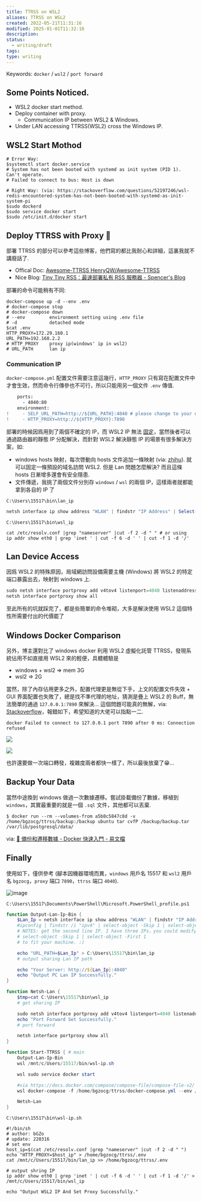 ```yaml
---
title: TTRSS on WSL2
aliases: TTRSS on WSL2
created: 2022-05-21T11:31:16
modified: 2025-01-01T11:32:16
description: 
status:
  - writing/draft
tags: 
type: writing
---
```


Keywords: `docker` / `wsl2` / `port forward`

## Some Points Noticed.

- WSL2 docker start method.
- Deploy container with proxy.
  - Communication IP between WSL2 & Windows.
- Under LAN accessing TTRSS(WSL2) cross the Windows IP.

## WSL2 Start Mothod

```shell
# Error Way:
$systemctl start docker.service
# System has not been booted with systemd as init system (PID 1). Can't operate.
# Failed to connect to bus: Host is down

# Right Way: (via: https://stackoverflow.com/questions/52197246/wsl-redis-encountered-system-has-not-been-booted-with-systemd-as-init-system-pi
$sudo dockerd
$sudo service docker start
$sudo /etc/init.d/docker start
```

## Deploy TTRSS with Proxy 🤯

部署 TTRSS 的部分可以參考這些博客，他們寫的都比我耐心和詳細，這裏我就不講廢話了.

- Offical Doc: [Awesome-TTRSS HenryQW/Awesome-TTRSS](https://github.com/HenryQW/Awesome-TTRSS/blob/main/docs/zh/README.md )
- Nice Blog: [Tiny Tiny RSS：最速部署私有 RSS 服務器 - Spencer's Blog](https://spencerwoo.com/blog/tiny-tiny-rss#an-zhuang-docker-compose )

部署的命令可能稍有不同:

```shell
docker-compose up -d --env .env
# docker-compose stop
# docker-compose down
# --env         environment setting using .env file
# -d            detached mode
$cat .env
HTTP_PROXY=172.29.160.1
URL_PATH=192.168.2.2
# HTTP_PROXY    proxy ip(windows' ip in wsl2)
# URL_PATH      lan ip
```

### Communication IP

`docker-compose.yml` 配置文件需要注意這幾行，`HTTP_PROXY` 只有寫在配置文件中才會生效，然而命令行傳參也不可行，所以只能用另一個文件 `.env` 傳值.

```diff
    ports:
      - 4040:80
    environment:
!     - SELF_URL_PATH=http://${URL_PATH}:4040 # please change to your own domain
!     - HTTP_PROXY=http://${HTTP_PROXY}:7890
```

部署的時候因爲用到了兩個不確定的 IP，而 WSL2 IP 無法 [固定](https://github.com/microsoft/WSL/issues/4210)，當然後者可以通過路由器的靜態 IP 分配解決，而針對 WSL2 解決靜態 IP 的場景有很多解決方案，如:

- windows hosts 映射，每次啓動向 hosts 文件追加一條映射 (via: [zhihu](https://www.zhihu.com/question/387747506/answer/1820473311)). 就可以固定一條預設的域名訪問 WSL2. 但是 Lan 問題怎麼解決? 而且這條 hosts 日漸增多還會有安全隱患.
- 文件傳遞，我挑了兩個文件分別存 `windows` / `wsl` 的兩個 IP，這樣兩者就都能拿到各自的 IP 了

`C:\Users\15517\bin\lan_ip`

```powershell
netsh interface ip show address "WLAN" | findstr "IP Address" | Select-String -Pattern '([0-9]\[0-9]*\.[0-9]\[0-9]*\.[0-9]\[0-9]*\.[0-9]\[0-9]*)' | %{ $_.matches.Value }
```

`C:\Users\15517\bin\wsl_ip`

```shell
cat /etc/resolv.conf |grep "nameserver" |cut -f 2 -d " " # or using
ip addr show eth0 | grep 'inet ' | cut -f 6 -d ' ' | cut -f 1 -d '/'
```

## Lan Device Access

因爲 WSL2 的特殊原因，局域網訪問設備需要主機 (Windows) 將 WSL2 的特定端口暴露出去，映射到 windows 上.

```powershell
sudo netsh interface portproxy add v4tov4 listenport=4040 listenaddress=* connectport=4040 connectaddress=xxx.xxx.xxx.xxx protocol=tcp
netsh interface portproxy show all
```

至此所有的坑就踩完了，都是些簡單的命令堆砌，大多是解決使用 WSL2 這個特性所需要付出的代價罷了

## Windows Docker Comparison

另外，博主還對比了 windows docker 利用 WSL2 虛擬化託管 TTRSS，發現系統佔用不如直接用 WSL2 來的輕便，具體體驗是

- windows + wsl2 => mem 3G
- wsl2 => 2G

當然，除了內存佔用更多之外，配置代理更是無從下手，上文的配置文件失效 + GUI 界面配置也失敗了，總是找不準代理的地址，猜測是疊上 WSL2 的 Buff，無法簡單的通過 `127.0.0.1:7890` 來解決... 這個問題可能真的無解，via: [Stackoverflow](https://stackoverflow.com/questions/48272933/docker-at-windows-10-proxy-propagation-to-containers-not-working)，報錯如下，希望知道的大佬可以指點一二.

```shell
docker Failed to connect to 127.0.0.1 port 7890 after 0 ms: Connection refused
```

![](https://user-images.githubusercontent.com/57313137/158712544-96fcd594-7628-41e8-a906-acdc672d5e22.png)

![](https://user-images.githubusercontent.com/57313137/158712547-68a408d5-a46d-42ec-ab6b-35f1f8a3af55.png)

也許還要做一次端口轉發，複雜度兩者都快一樣了，所以最後放棄了😁...

## Backup Your Data

當然中途換到 windows 做過一次數據遷移。嘗試掛載備份了數據，移植到 `windows`，其實最重要的就是一個 `.sql` 文件，其他都可以丟棄.

```shell
$ docker run --rm --volumes-from a5b8c5847c8d -v /home/bgzocg/ttrss/backup:/backup ubuntu tar cvfP /backup/backup.tar /var/lib/postgresql/data/
```

via: [🎯 備份和遷移數據 - Docker 快速入門 - 易文檔](https://docker.easydoc.net/doc/81170005/cCewZWoN/XQEqNjiu )

## Finally

使用如下，僅供參考 (腳本因機器環境而異，`windows` 用戶名 15517 和 `wsl2` 用戶名 `bgzocg`，`proxy` 端口 `7890`，`ttrss` 端口 `4040`).

![image](https://user-images.githubusercontent.com/57313137/170861898-bfed1062-dbd2-478d-87aa-86591a270061.png)

`C:\Users\15517\Documents\PowerShell\Microsoft.PowerShell_profile.ps1`

```powershell
function Output-Lan-Ip-Bin {
    $Lan_Ip = netsh interface ip show address "WLAN" | findstr "IP Address" | Select-String -Pattern '([0-9]\[0-9]*\.[0-9]\[0-9]*\.[0-9]\[0-9]*\.[0-9]\[0-9]*)' | %{ $_.matches.Value }
    #ipconfig | findstr /i "ipv4" | select-object -Skip 1 | select-object -First 1 | Select-String -Pattern '([0-9]\[0-9]*\.[0-9]\[0-9]*\.[0-9]\[0-9]*\.[0-9]\[0-9]*)' | % { $($_.matches.groups[1]).Value}
    # NOTES: get the second line IP. I have three IPs，you could modify
    # select-object -Skip 1 | select-object -First 1
    # to fit your machine. :)

    echo "URL_PATH=$Lan_Ip" > C:\Users\15517\bin\lan_ip
    # output sharing Lan IP path

    echo "Your Server: http://${Lan_Ip}:4040"
    echo "Output PC Lan IP Successfully."
}

function Netsh-Lan {
    $tmp=cat C:\Users\15517\bin\wsl_ip
    # get sharing IP

    sudo netsh interface portproxy add v4tov4 listenport=4040 listenaddress=* connectport=4040 connectaddress=$tmp protocol=tcp
    echo "Port Forward Set Successfully."
    # port forward

    netsh interface portproxy show all
}

function Start-TTRSS { # main
    Output-Lan-Ip-Bin
    wsl /mnt/c/Users/15517/bin/wsl-ip.sh

    wsl sudo service docker start

    #via https://docs.docker.com/compose/compose-file/compose-file-v2/
    wsl docker-compose -f /home/bgzocg/ttrss/docker-compose.yml --env /home/bgzocg/ttrss/.env up -d

    Netsh-Lan
}
```

`C:\Users\15517\bin\wsl-ip.sh`

```shell
#!/bin/sh
# author: bGZo
# update: 220316
# set env
host_ip=$(cat /etc/resolv.conf |grep "nameserver" |cut -f 2 -d " ")
echo "HTTP_PROXY=$host_ip" > /home/bgzocg/ttrss/.env
cat /mnt/c/Users/15517/bin/lan_ip >> /home/bgzocg/ttrss/.env

# output shring IP
ip addr show eth0 | grep 'inet ' | cut -f 6 -d ' ' | cut -f 1 -d '/' > /mnt/c/Users/15517/bin/wsl_ip

echo "Output WSL2 IP And Set Proxy Successfully."
```
